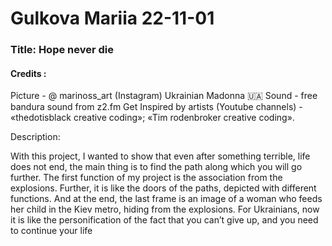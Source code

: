 # Gulkova Mariia 22-11-01

### Title:  Hope never die

#### Credits :

Picture - @ marinoss_art (Instagram) Ukrainian Madonna 🇺🇦
Sound - free bandura sound from z2.fm
Get Inspired by artists (Youtube channels) - «thedotisblack creative coding»;
«Tim rodenbroker creative coding».

Description:

With this project, I wanted to show that even after something terrible, life does not end, the main thing is to find the path along which you will go further. 
The first function of my project is the association from the explosions.  Further, it is like the doors of the paths, depicted with different functions.  And at the end, the last frame is an image of a woman who feeds her child in the Kiev metro, hiding from the explosions.  For Ukrainians, now it is like the personification of the fact that you can’t give up, and you need to continue your life
